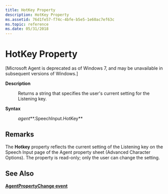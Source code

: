 ```yaml
---
title: HotKey Property
description: HotKey Property
ms.assetid: 76d1fe57-f74c-4bfe-b5e5-1e60ac7ef63c
ms.topic: reference
ms.date: 05/31/2018
---
```


# HotKey Property

\[Microsoft Agent is deprecated as of Windows 7, and may be unavailable in subsequent versions of Windows.\]

<dl> <dt>

<span id="Description"></span><span id="description"></span><span id="DESCRIPTION"></span>**Description**
</dt> <dd>

Returns a string that specifies the user's current setting for the Listening key.

</dd> <dt>

<span id="Syntax_"></span><span id="syntax_"></span><span id="SYNTAX_"></span>**Syntax** 
</dt> <dd>

*agent***.SpeechInput.HotKey**

</dd> </dl>

## Remarks

The **Hotkey** property reflects the current setting of the Listening key on the Speech Input page of the Agent property sheet (Advanced Character Options). The property is read-only; only the user can change the setting.

## See Also

[**AgentPropertyChange event**](agentpropertychange-event.md)


 

 




